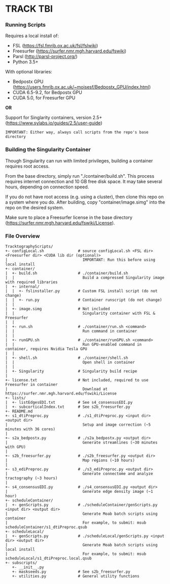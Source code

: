 # TRACK TBI

### Running Scripts
Requires a local install of: 
* FSL (https://fsl.fmrib.ox.ac.uk/fsl/fslwiki)
* Freesurfer (https://surfer.nmr.mgh.harvard.edu/fswiki)
* Parsl (http://parsl-project.org/)
* Python 3.5+

With optional libraries:
* Bedpostx GPU (https://users.fmrib.ox.ac.uk/~moisesf/Bedpostx_GPU/index.html)
* CUDA 6.5-9.2, for Bedpostx GPU
* CUDA 5.0, for Freesurfer GPU

**OR**

Support for Singlarity containers, version 2.5+ (https://www.sylabs.io/guides/2.5/user-guide)

```
IMPORTANT: Either way, always call scripts from the repo's base directory
```

### Building the Singularity Container ###

Though Singularity can run with limited privileges, building a container requires root access. 

From the base directory, simply run "./container/build.sh". This process requires internet connection and 10 GB free disk space. It may take several hours, depending on connection speed.

If you do not have root access (e.g. using a cluster), then clone this repo on a system where you do. After building, copy "container/image.simg" into the repo on the desired system.

Make sure to place a Freesurfer license in the base directory (https://surfer.nmr.mgh.harvard.edu/fswiki/License).

### File Overview

```
TracktographyScripts/
+- configLocal.sh               # source configLocal.sh <FSL dir> <Freesurfer dir> <CUDA lib dir (optional)> 
|                                 IMPORTANT: Run this before using local install
+- container/
|  +- build.sh                  # ./container/build.sh
|  |                              Build a compressed Singularity image with required libraries
|  +- internal/
|  |  +- fslinstaller.py        # Custom FSL install script (do not change)
|  |  +- run.py                 # Container runscript (do not change)
|  |
|  +- image.simg                # Not included
|  |                              Singularity container with FSL & Freesurfer
|  |
|  +- run.sh                    # ./container/run.sh <command>
|  |                              Run command in container
|  |
|  +- runGPU.sh                 # ./container/runGPU.sh <command>
|  |                              Run GPU-enabled command in container, requires Nvidia Tesla GPU
|  |
|  +- shell.sh                  # ./container/shell.sh
|  |                              Open shell in container
|  |
|  +- Singularity               # Singularity build recipe
|
+- license.txt                  # Not included, required to use Freesurfer in container
|                                 Download at https://surfer.nmr.mgh.harvard.edu/fswiki/License
+- lists/
|  +- listEdgesEDI.txt          # See s4_consensusEDI.py
|  +- subcorticalIndex.txt      # See s2b_freesurfer.py
+- README.md
+- s1_dtiPreproc.py             # ./s1_dtiPreproc.py <input dir> <output dir>
|                                 Setup and image correction (~5 minutes with 36 cores)
|
+- s2a_bedpostx.py              # ./s2a_bedpostx.py <output dir>
|                                 Generate streamlines (~30 minutes with GPU)
|
+- s2b_freesurfer.py            # ./s2b_freesurfer.py <output dir>
|                                 Map regions (~10 hours)
|
+- s3_ediPreproc.py             # ./s3_ediPreproc.py <output dir>  
|                                 Generate connectome and analyze tractography (~3 hours)
|
+- s4_consensusEDI.py           # ./s4_consensusEDI.py <output dir>
|                                 Generate edge density image (~1 hour)
+- scheduleContainer/
|  +- genScripts.py             # ./scheduleContainer/genScripts.py <input dir> <output dir>
|                                 Generate Moab batch scripts using container
|                                 For example, to submit: msub scheduleContainer/s1_dtiPreproc.qsub
+- scheduleLocal/
|  +- genScripts.py             # ./scheduleLocal/genScripts.py <input dir> <output dir>
|                                 Generate Moab batch scripts using local install
|                                 For example, to submit: msub scheduleLocal/s1_dtiPreproc.local.qsub
+- subscripts/
   +- __init__.py
   +- maskseeds.py              # See s2b_freesurfer.py
   +- utilities.py              # General utility functions
```